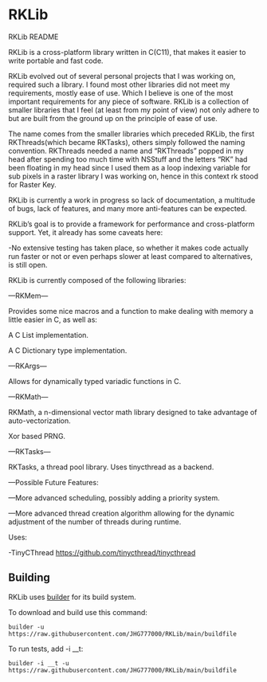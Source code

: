 RKLib
=====
RKLib README

RKLib is a cross-platform library written in C(C11), that makes it easier to write portable and fast code.

RKLib evolved out of several personal projects that I was working on, required such a library. I found most other libraries did not meet my requirements, mostly ease of use. Which I believe is one of the most important requirements for any piece of software. RKLib is a collection of smaller libraries that I feel (at least from my point of view) not only adhere to but are built from the ground up on the principle of ease of use.

The name comes from the smaller libraries which preceded RKLib, the first RKThreads(which became RKTasks), others simply followed the naming convention. RKThreads needed a name and “RKThreads” popped  in my head after spending too much time with NSStuff and the letters “RK” had been floating in my head since I used them as a loop indexing variable for sub pixels in a raster library I was working on, hence in this context rk stood for Raster Key.

RKLib is currently a work in progress so lack of documentation, a multitude of bugs, lack of features, and many more anti-features can be expected.

RKLib’s goal is to provide a framework for performance and cross-platform support. Yet, it already has some caveats here:

-No extensive testing has taken place, so whether it makes code actually run faster or not or even perhaps slower at least compared to alternatives, is still open. 

RKLib is currently composed of the following libraries:

—RKMem—

Provides some nice macros and a function to make dealing with memory a little easier in C, as well as:

A C List implementation.

A C Dictionary type implementation.

—RKArgs—

Allows for dynamically typed variadic functions in C.

—RKMath—

RKMath, a n-dimensional vector math library designed to take advantage of auto-vectorization.

Xor based PRNG.

—RKTasks—

RKTasks, a thread pool library. Uses tinycthread as a backend.

—Possible Future Features:

—More advanced scheduling, possibly adding a priority system.

—More advanced thread creation algorithm allowing for the dynamic adjustment of the number of threads during runtime.

Uses: 

 -TinyCThread https://github.com/tinycthread/tinycthread

## Building

RKLib uses [builder][1] for its build system.

[1]:https://github.com/JHG777000/builder

To download and build use this command:


	builder -u https://raw.githubusercontent.com/JHG777000/RKLib/main/buildfile
	
To run tests, add -i __t:

	builder -i __t -u https://raw.githubusercontent.com/JHG777000/RKLib/main/buildfile